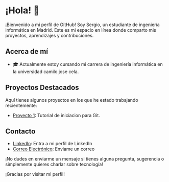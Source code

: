 # ¡Hola! 👋

¡Bienvenido a mi perfil de GitHub! Soy Sergio, un estudiante de ingeniería informática en Madrid. Este es mi espacio en línea donde comparto mis proyectos, aprendizajes y contribuciones.

## Acerca de mí

- 🎓 Actualmente estoy cursando mi carrera de ingeniería informática en la universidad camilo jose cela.

## Proyectos Destacados

Aquí tienes algunos proyectos en los que he estado trabajando recientemente:

- [Proyecto 1](https://github.com/Sergio016/Tutorial_Git): Tutorial de iniciacion para Git.


## Contacto


- [LinkedIn](https://www.linkedin.com/in/sergio-l%C3%B3pez-283976272): Entra a mi perfil de LinkedIn
- [Correo Electrónico](sergio.lopez16102003@gmail.com): Enviame un correo

¡No dudes en enviarme un mensaje si tienes alguna pregunta, sugerencia o simplemente quieres charlar sobre tecnología!

¡Gracias por visitar mi perfil!
